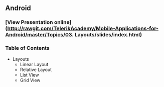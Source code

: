 ## Android
### [View Presentation online](http://rawgit.com/TelerikAcademy/Mobile-Applications-for-Android/master/Topics/03. Layouts/slides/index.html)
### Table of Contents
- Layouts
  - Linear Layout
  - Relative Layout
  - List View
  - Grid View
